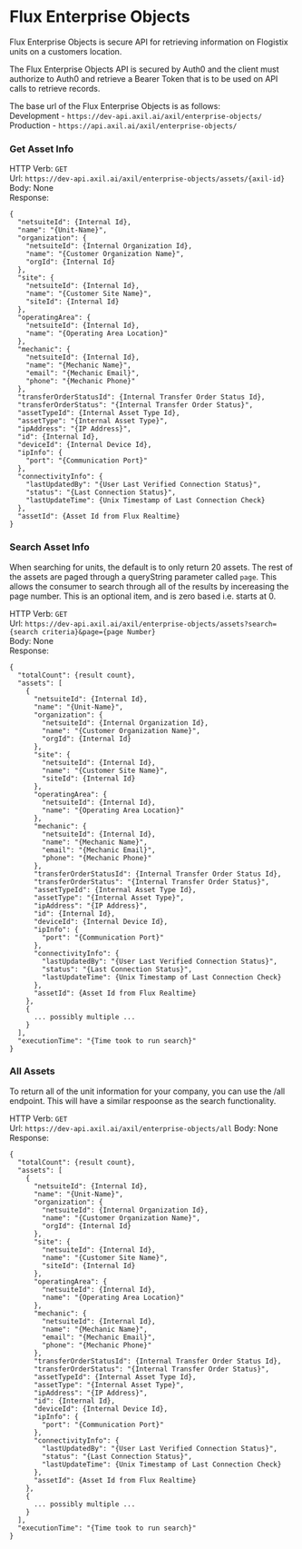 # Flux Enterprise Objects

Flux Enterprise Objects is secure API for retrieving information on Flogistix units on a customers location. 

The Flux Enterprise Objects API is secured by Auth0 and the client must authorize to Auth0 and retrieve a Bearer Token that is to be used on API calls to retrieve records.

The base url of the Flux Enterprise Objects is as follows:  
Development - `https://dev-api.axil.ai/axil/enterprise-objects/`  
Production - `https://api.axil.ai/axil/enterprise-objects/`  

### Get Asset Info  
HTTP Verb: `GET`  
Url: `https://dev-api.axil.ai/axil/enterprise-objects/assets/{axil-id}`  
Body: None  
Response:
```
{
  "netsuiteId": {Internal Id},
  "name": "{Unit-Name}",
  "organization": {
    "netsuiteId": {Internal Organization Id},
    "name": "{Customer Organization Name}",
    "orgId": {Internal Id}
  },
  "site": {
    "netsuiteId": {Internal Id},
    "name": "{Customer Site Name}",
    "siteId": {Internal Id}
  },
  "operatingArea": {
    "netsuiteId": {Internal Id},
    "name": "{Operating Area Location}"
  },
  "mechanic": {
    "netsuiteId": {Internal Id},
    "name": "{Mechanic Name}",
    "email": "{Mechanic Email}",
    "phone": "{Mechanic Phone}"
  },
  "transferOrderStatusId": {Internal Transfer Order Status Id},
  "transferOrderStatus": "{Internal Transfer Order Status}",
  "assetTypeId": {Internal Asset Type Id},
  "assetType": "{Internal Asset Type}",
  "ipAddress": "{IP Address}",
  "id": {Internal Id},
  "deviceId": {Internal Device Id},
  "ipInfo": {
    "port": "{Communication Port}"
  },
  "connectivityInfo": {
    "lastUpdatedBy": "{User Last Verified Connection Status}",
    "status": "{Last Connection Status}",
    "lastUpdateTime": {Unix Timestamp of Last Connection Check}
  },
  "assetId": {Asset Id from Flux Realtime}
}
```

### Search Asset Info  
When searching for units, the default is to only return 20 assets. The rest of the assets are paged through a queryString parameter called `page`. This allows the consumer to search through all of the results by incereasing the page number. This is an optional item, and is zero based i.e. starts at 0.


HTTP Verb: `GET`  
Url: `https://dev-api.axil.ai/axil/enterprise-objects/assets?search={search criteria}&page={page Number}`  
Body: None  
Response:
```
{
  "totalCount": {result count},
  "assets": [
    {
      "netsuiteId": {Internal Id},
      "name": "{Unit-Name}",
      "organization": {
        "netsuiteId": {Internal Organization Id},
        "name": "{Customer Organization Name}",
        "orgId": {Internal Id}
      },
      "site": {
        "netsuiteId": {Internal Id},
        "name": "{Customer Site Name}",
        "siteId": {Internal Id}
      },
      "operatingArea": {
        "netsuiteId": {Internal Id},
        "name": "{Operating Area Location}"
      },
      "mechanic": {
        "netsuiteId": {Internal Id},
        "name": "{Mechanic Name}",
        "email": "{Mechanic Email}",
        "phone": "{Mechanic Phone}"
      },
      "transferOrderStatusId": {Internal Transfer Order Status Id},
      "transferOrderStatus": "{Internal Transfer Order Status}",
      "assetTypeId": {Internal Asset Type Id},
      "assetType": "{Internal Asset Type}",
      "ipAddress": "{IP Address}",
      "id": {Internal Id},
      "deviceId": {Internal Device Id},
      "ipInfo": {
        "port": "{Communication Port}"
      },
      "connectivityInfo": {
        "lastUpdatedBy": "{User Last Verified Connection Status}",
        "status": "{Last Connection Status}",
        "lastUpdateTime": {Unix Timestamp of Last Connection Check}
      },
      "assetId": {Asset Id from Flux Realtime}
    },
    {
      ... possibly multiple ...
    }
  ],
  "executionTime": "{Time took to run search}"
}
```

### All Assets
To return all of the unit information for your company, you can use the /all endpoint.
This will have a similar respoonse as the search functionality.


HTTP Verb: `GET`  
Url: `https://dev-api.axil.ai/axil/enterprise-objects/all`
Body: None  
Response:
```
{
  "totalCount": {result count},
  "assets": [
    {
      "netsuiteId": {Internal Id},
      "name": "{Unit-Name}",
      "organization": {
        "netsuiteId": {Internal Organization Id},
        "name": "{Customer Organization Name}",
        "orgId": {Internal Id}
      },
      "site": {
        "netsuiteId": {Internal Id},
        "name": "{Customer Site Name}",
        "siteId": {Internal Id}
      },
      "operatingArea": {
        "netsuiteId": {Internal Id},
        "name": "{Operating Area Location}"
      },
      "mechanic": {
        "netsuiteId": {Internal Id},
        "name": "{Mechanic Name}",
        "email": "{Mechanic Email}",
        "phone": "{Mechanic Phone}"
      },
      "transferOrderStatusId": {Internal Transfer Order Status Id},
      "transferOrderStatus": "{Internal Transfer Order Status}",
      "assetTypeId": {Internal Asset Type Id},
      "assetType": "{Internal Asset Type}",
      "ipAddress": "{IP Address}",
      "id": {Internal Id},
      "deviceId": {Internal Device Id},
      "ipInfo": {
        "port": "{Communication Port}"
      },
      "connectivityInfo": {
        "lastUpdatedBy": "{User Last Verified Connection Status}",
        "status": "{Last Connection Status}",
        "lastUpdateTime": {Unix Timestamp of Last Connection Check}
      },
      "assetId": {Asset Id from Flux Realtime}
    },
    {
      ... possibly multiple ...
    }
  ],
  "executionTime": "{Time took to run search}"
}
```
